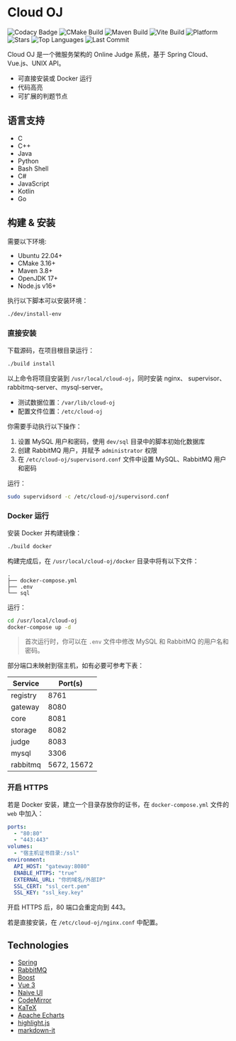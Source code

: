 # Cloud OJ

![Codacy Badge](https://img.shields.io/codacy/grade/3fb7e4c059c5431799b8863218750095?logo=codacy)
![CMake Build](https://img.shields.io/github/actions/workflow/status/imcloudfloating/Cloud-OJ/cmake.yml?label=cmake%20build&logo=cmake&logoColor=blue)
![Maven Build](https://img.shields.io/github/actions/workflow/status/imcloudfloating/Cloud-OJ/maven.yml?label=maven%20build&logo=apache-maven&logoColor=red)
![Vite Build](https://img.shields.io/github/actions/workflow/status/imcloudfloating/Cloud-OJ/node.js.yml?label=vite%20build&logo=vite)
![Platform](https://img.shields.io/badge/platform-linux--64-blueviolet?logo=linux&logoColor=white)
![Stars](https://img.shields.io/github/stars/imcloudfloating/Cloud-OJ?logo=github)
![Top Languages](https://img.shields.io/github/languages/top/imcloudfloating/Cloud-OJ?logo=github)
![Last Commit](https://img.shields.io/github/last-commit/imcloudfloating/Cloud-OJ?logo=github)

Cloud OJ 是一个微服务架构的 Online Judge 系统，基于 Spring Cloud、Vue.js、UNIX API。

- 可直接安装或 Docker 运行
- 代码高亮
- 可扩展的判题节点

## 语言支持

- C
- C++
- Java
- Python
- Bash Shell
- C#
- JavaScript
- Kotlin
- Go

## 构建 & 安装

需要以下环境:

- Ubuntu 22.04+
- CMake 3.16+
- Maven 3.8+
- OpenJDK 17+
- Node.js v16+

执行以下脚本可以安装环境：

```bash
./dev/install-env
```

### 直接安装

下载源码，在项目根目录运行：

```bash
./build install
```

以上命令将项目安装到 `/usr/local/cloud-oj`，同时安装 nginx、 supervisor、rabbitmq-server、mysql-server。

- 测试数据位置：`/var/lib/cloud-oj`
- 配置文件位置：`/etc/cloud-oj`

你需要手动执行以下操作：

1. 设置 MySQL 用户和密码，使用 `dev/sql` 目录中的脚本初始化数据库
2. 创建 RabbitMQ 用户，并赋予 `administrator` 权限
3. 在 `/etc/cloud-oj/supervisord.conf` 文件中设置 MySQL、RabbitMQ 用户和密码

运行：

```bash
sudo supervidsord -c /etc/cloud-oj/supervisord.conf
```

### Docker 运行

安装 Docker 并构建镜像：

```bash
./build docker
```

构建完成后，在 `/usr/local/cloud-oj/docker` 目录中将有以下文件：

```text
.
├── docker-compose.yml
├── .env
└── sql
```

运行：

```bash
cd /usr/local/cloud-oj
docker-compose up -d
```

> 首次运行时，你可以在 `.env` 文件中修改 MySQL 和 RabbitMQ 的用户名和密码。

部分端口未映射到宿主机，如有必要可参考下表：

| Service  | Port(s)     |
|----------|-------------|
| registry | 8761        |
| gateway  | 8080        |
| core     | 8081        |
| storage  | 8082        |
| judge    | 8083        |
| mysql    | 3306        |
| rabbitmq | 5672, 15672 |

### 开启 HTTPS

若是 Docker 安装，建立一个目录存放你的证书，在 `docker-compose.yml` 文件的 `web` 中加入：

```yaml
ports:
  - "80:80"
  - "443:443"
volumes:
  - "宿主机证书目录:/ssl"
environment:
  API_HOST: "gateway:8080"
  ENABLE_HTTPS: "true"
  EXTERNAL_URL: "你的域名/外部IP"
  SSL_CERT: "ssl_cert.pem"
  SSL_KEY: "ssl_key.key"
```

开启 HTTPS 后，80 端口会重定向到 443。

若是直接安装，在 `/etc/cloud-oj/nginx.conf` 中配置。

## Technologies

- [Spring](https://spring.io/)
- [RabbitMQ](https://www.rabbitmq.com/)
- [Boost](https://www.boost.org/)
- [Vue 3](https://vuejs.org/)
- [Naive UI](https://naiveui.com/)
- [CodeMirror](https://codemirror.net/)
- [KaTeX](https://katex.org/)
- [Apache Echarts](https://echarts.apache.org/)
- [highlight.js](https://highlightjs.org/)
- [markdown-it](https://github.com/markdown-it/)
